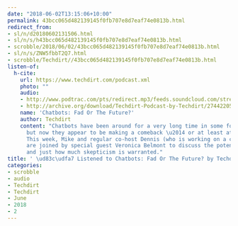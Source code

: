 ```yaml
---
date: "2018-06-02T13:15:06+10:00"
permalink: 43bcc065d482139145f0fb707e8d7eaf74e0813b.html
redirect_from:
- sl/n/d20180602131506.html
- sl/n/s/h43bcc065d482139145f0fb707e8d7eaf74e0813b.html
- scrobble/2018/06/02/43bcc065d482139145f0fb707e8d7eaf74e0813b.html
- sl/n/s/ZNW5fbbT2Q7.html
- scrobble/Techdirt//43bcc065d482139145f0fb707e8d7eaf74e0813b.html
listen-of:
  h-cite:
    url: https://www.techdirt.com/podcast.xml
    photo: ""
    audio:
    - http://www.podtrac.com/pts/redirect.mp3/feeds.soundcloud.com/stream/274422051-techdirt-chatbots-fad-or-the-future.mp3
    - http://archive.org/download/Techdirt-Podcast-by-Techdirt/274422051-techdirt-chatbots-fad-or-the-future.mp3
    name: 'Chatbots: Fad Or The Future?'
    author: Techdirt
    content: "Chatbots have been around for a very long time in some form or another,
      but now they appear to be making a comeback \u2014 or at least attempting one.
      This week, Mike and regular co-host Dennis (who is working on a chatbot startup)
      are joined by special guest Veronica Belmont to discuss the potential of chatbots
      and just how much skepticism is warranted."
title: ' \ud83c\udfa7 Listened to Chatbots: Fad Or The Future? by Techdirt From Techdirt'
categories:
- scrobble
- audio
- Techdirt
- Techdirt
- June
- 2018
- 2
---
```

